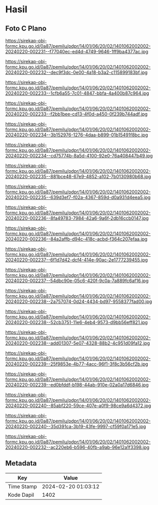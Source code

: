 # Hasil

## Foto C Plano

https://sirekap-obj-formc.kpu.go.id/0a87/pemilu/pdpr/14/01/06/20/02/1401062002002-20240220-002231--f77040ec-ed4d-4749-9646-1ff9ba4377ac.jpg

https://sirekap-obj-formc.kpu.go.id/0a87/pemilu/pdpr/14/01/06/20/02/1401062002002-20240220-002232--dec9f3dc-0e00-4a18-b3a2-c115899183bf.jpg

https://sirekap-obj-formc.kpu.go.id/0a87/pemilu/pdpr/14/01/06/20/02/1401062002002-20240220-002233--1cfb6a55-7c01-4847-bbfa-4a400b87c964.jpg

https://sirekap-obj-formc.kpu.go.id/0a87/pemilu/pdpr/14/01/06/20/02/1401062002002-20240220-002233--f2bb1bee-cd13-4f0d-a450-0f239b744adf.jpg

https://sirekap-obj-formc.kpu.go.id/0a87/pemilu/pdpr/14/01/06/20/02/1401062002002-20240220-002234--3b152976-1276-4daa-b899-01b15491f8bc.jpg

https://sirekap-obj-formc.kpu.go.id/0a87/pemilu/pdpr/14/01/06/20/02/1401062002002-20240220-002234--cd75774b-8a5d-4100-92e0-76a408447b49.jpg

https://sirekap-obj-formc.kpu.go.id/0a87/pemilu/pdpr/14/01/06/20/02/1401062002002-20240220-002235--881bce48-67e9-4852-a102-7b0130980b68.jpg

https://sirekap-obj-formc.kpu.go.id/0a87/pemilu/pdpr/14/01/06/20/02/1401062002002-20240220-002235--639d3ef7-f02a-4367-859d-d0a931d4eea5.jpg

https://sirekap-obj-formc.kpu.go.id/0a87/pemilu/pdpr/14/01/06/20/02/1401062002002-20240220-002236--8fa49783-7984-42a6-9a6f-2db16ccb0147.jpg

https://sirekap-obj-formc.kpu.go.id/0a87/pemilu/pdpr/14/01/06/20/02/1401062002002-20240220-002236--84a2affb-d94c-418c-acbd-f364c207efaa.jpg

https://sirekap-obj-formc.kpu.go.id/0a87/pemilu/pdpr/14/01/06/20/02/1401062002002-20240220-002237--6f1d7d42-dcf4-414e-90ac-2e1777239455.jpg

https://sirekap-obj-formc.kpu.go.id/0a87/pemilu/pdpr/14/01/06/20/02/1401062002002-20240220-002237--54dbc90e-05c6-420f-9c0a-7a889fc6af16.jpg

https://sirekap-obj-formc.kpu.go.id/0a87/pemilu/pdpr/14/01/06/20/02/1401062002002-20240220-002238--2a757074-0d24-4434-bd97-9558377fad00.jpg

https://sirekap-obj-formc.kpu.go.id/0a87/pemilu/pdpr/14/01/06/20/02/1401062002002-20240220-002238--52cb3751-11e6-4eb4-9573-d9bb56eff821.jpg

https://sirekap-obj-formc.kpu.go.id/0a87/pemilu/pdpr/14/01/06/20/02/1401062002002-20240220-002238--add01307-5e07-4328-88b2-4c951d09fa12.jpg

https://sirekap-obj-formc.kpu.go.id/0a87/pemilu/pdpr/14/01/06/20/02/1401062002002-20240220-002239--25f9853e-4b77-4acc-96f1-3f8c3b56cf2b.jpg

https://sirekap-obj-formc.kpu.go.id/0a87/pemilu/pdpr/14/01/06/20/02/1401062002002-20240220-002239--ed0bfddf-b198-44ab-910e-02a0a17d6846.jpg

https://sirekap-obj-formc.kpu.go.id/0a87/pemilu/pdpr/14/01/06/20/02/1401062002002-20240220-002240--85abf220-59ce-407e-a0f9-98ce9a6d4372.jpg

https://sirekap-obj-formc.kpu.go.id/0a87/pemilu/pdpr/14/01/06/20/02/1401062002002-20240220-002240--35d391ca-3b19-43fe-9997-cf59f0a171e5.jpg

https://sirekap-obj-formc.kpu.go.id/0a87/pemilu/pdpr/14/01/06/20/02/1401062002002-20240220-002232--ac220eb6-b596-40fb-a9ab-96e12a1f3398.jpg


## Metadata

| Key        | Value               |
| ---------- | ------------------- |
| Time Stamp | 2024-02-20 01:03:12 |
| Kode Dapil | 1402                |



